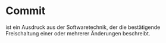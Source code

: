 # Commit
ist ein Ausdruck aus der Softwaretechnik, der die bestätigende Freischaltung einer oder mehrerer Änderungen beschreibt.